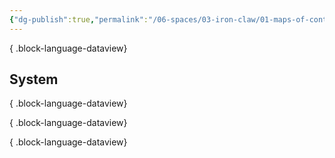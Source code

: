 ```yaml
---
{"dg-publish":true,"permalink":"/06-spaces/03-iron-claw/01-maps-of-content/09-diary/","title":"Diary"}
---
```




{ .block-language-dataview}

## System


{ .block-language-dataview}


{ .block-language-dataview}


{ .block-language-dataview}
